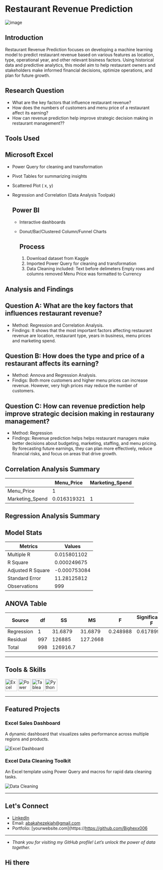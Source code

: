 # Restaurant Revenue Prediction
![image](https://github.com/user-attachments/assets/9313cfc6-2b4c-4082-9555-b63d3a65e3c2)

## Introduction
Restaurant Revenue Prediction focuses on developing a machine learning model to predict restaurant revenue based on various features as location, type, operational year, and other relevant bisiness factors. Using historical data and predictive analytics, this model aim to help restaurant owners and stakeholders make informed financial decisions, optimize operations, and plan for future growth. 

## Research Question
-  What are the key factors that influence restaurant revenue?
- How does the numbers of customers and menu price of a restaurant affect its earning?
- How can revenue prediction help improve strategic decision making in restaurant management??

## Tools Used
## Microsoft Excel
- Power Query for cleaning and transformation
- Pivot Tables for summarizing insights
- Scattered Plot ( x, y)
- Regression and Correlation (Data Analysis Toolpak)
  
  ## Power BI
  - Interactive dashboards
  - Donut/Bar/Clustered Column/Funnel Charts
 
    ## Process
    1. Download dataset from Kaggle
    2. Imported Power Query for cleaning and transformation
    3. Data Cleaning included:
       Text before delimeters
       Empty rows and columns removed
       Menu Price was formatted to Currency
       
## Analysis and Findings

## Question A: What are the key factors that influences restaurant revenue?
- Method: Regression and Correlation Analysis.
- Findings: It shows that the most important factors affecting restaurant revenue are location, restaurant type, years in business, menu prices and marketing spend.
  
## Question B: How does the type and price of a restaurant affects its earning?
- Method: Annova and Regression Analysis.
- Findigs: Both more customers and higher menu prices can increase revenue. However, very high prices may reduce the number of customers.

## Question C: How can revenue prediction help improve strategic decision making in restaurany management?
- Method:  Regression 
- Findings: Revenue prediction helps helps restaurant managers make better decisions about budgeting, marketing, staffing, and menu pricing. By forecasting future earnings, they can plan more effectively, reduce financial risks, and focus on areas that drive growth.

## Correlation Analysis Summary
|	       |Menu_Price	|Marketing_Spend |
|--------------|---------------|-----------------|
|Menu_Price    |	1      |                 |
|Marketing_Spend | 0.016319321 |	1        |

## Regression Analysis Summary
## Model Stats
|Metrics           | Values          |
|------------------|-----------------|	
|Multiple R        |	0.015801102  |
|R Square          |	0.000249675  |
|Adjusted R Square |	-0.000753084 |
|Standard Error    |	11.28125812  |
|Observations      |	999          |

## ANOVA Table
|Source     | df    | SS      | MS       | F         | Significance F |
|-----------|-------|---------|----------|-----------|----------------|
|Regression | 1     | 31.6879 | 31.6879  | 0.248988  | 0.617899       |
|Residual   | 997   | 126885  | 127.2668 |           |                |
|Total      | 998   | 126916.7|          |           |                |







---

##  Tools & Skills

<p align="left">
  <img src="https://cdn.jsdelivr.net/gh/devicons/devicon/icons/microsoftexcel/microsoftexcel-plain.svg" height="40" alt="Excel"/>
  <img src="https://img.icons8.com/color/48/000000/power-bi.png" height="40" alt="Power BI"/>
  <img src="https://img.icons8.com/color/48/000000/tableau-software.png" height="40" alt="Tableau"/>
  <img src="https://img.icons8.com/color/48/000000/python.png" height="40" alt="Python"/>

</p>

---

##  Featured Projects

### Excel Sales Dashboard
A dynamic dashboard that visualizes sales performance across multiple regions and products.

![Excel Dashboard](https://your-image-link.com/excel-dashboard-preview.png)

###  Excel Data Cleaning Toolkit
An Excel template using Power Query and macros for rapid data cleaning tasks.

![Data Cleaning](https://your-image-link.com/data-cleaning-preview.png)

---

##  Let's Connect

- [LinkedIn](https://www.linkedin.com/in/abakahezekiah)
-  Email: abakahezekiah@gmail.com
-  Portfolio: [yourwebsite.com](https://https://github.com/Bighexx006
---

- *Thank you for visiting my GitHub profile! Let’s unlock the power of data together.*  
## Hi there 

<!--
**Bighexx006/Bighexx006** is a  _special_  repository because its `README.md` (this file) appears on your GitHub profile.

Here are some ideas to get you started:

-  I’m currently working on Ms excel
-  I’m currently learning ...
-  I’m looking to collaborate on ...
-  I’m looking for help with ...
-  Ask me about ...
-  How to reach me: ...
-  Pronouns: ...
-  Fun fact: ...
-->
